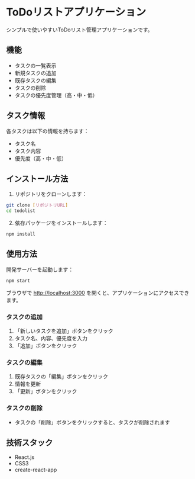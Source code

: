 # ToDoリストアプリケーション

シンプルで使いやすいToDoリスト管理アプリケーションです。

## 機能

- タスクの一覧表示
- 新規タスクの追加
- 既存タスクの編集
- タスクの削除
- タスクの優先度管理（高・中・低）

## タスク情報

各タスクは以下の情報を持ちます：
- タスク名
- タスク内容
- 優先度（高・中・低）

## インストール方法

1. リポジトリをクローンします：
```bash
git clone [リポジトリURL]
cd todolist
```

2. 依存パッケージをインストールします：
```bash
npm install
```

## 使用方法

開発サーバーを起動します：
```bash
npm start
```

ブラウザで [http://localhost:3000](http://localhost:3000) を開くと、アプリケーションにアクセスできます。

### タスクの追加

1. 「新しいタスクを追加」ボタンをクリック
2. タスク名、内容、優先度を入力
3. 「追加」ボタンをクリック

### タスクの編集

1. 既存タスクの「編集」ボタンをクリック
2. 情報を更新
3. 「更新」ボタンをクリック

### タスクの削除

- タスクの「削除」ボタンをクリックすると、タスクが削除されます

## 技術スタック

- React.js
- CSS3
- create-react-app